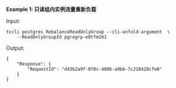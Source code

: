 **Example 1: 只读组内实例流量重新负载**



Input: 

```
tccli postgres RebalanceReadOnlyGroup --cli-unfold-argument  \
    --ReadOnlyGroupId pgrogrp-e0tfm161
```

Output: 
```
{
    "Response": {
        "RequestId": "d43b2a9f-070c-480b-a0bb-7c210428cfe8"
    }
}
```

